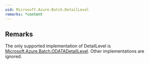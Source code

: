 ```yaml
---  
uid: Microsoft.Azure.Batch.DetailLevel  
remarks: *content  
---  
```

  
## Remarks  
 The only supported implementation of DetailLevel is [Microsoft.Azure.Batch.ODATADetailLevel](assetId:///T:Microsoft.Azure.Batch.ODATADetailLevel?qualifyHint=False&autoUpgrade=True).             Other implementations are ignored.